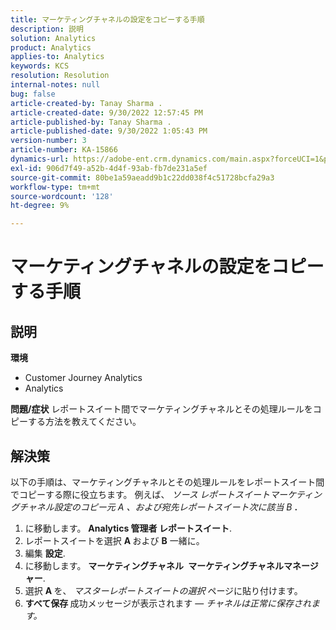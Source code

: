 ```yaml
---
title: マーケティングチャネルの設定をコピーする手順
description: 説明
solution: Analytics
product: Analytics
applies-to: Analytics
keywords: KCS
resolution: Resolution
internal-notes: null
bug: false
article-created-by: Tanay Sharma .
article-created-date: 9/30/2022 12:57:45 PM
article-published-by: Tanay Sharma .
article-published-date: 9/30/2022 1:05:43 PM
version-number: 3
article-number: KA-15866
dynamics-url: https://adobe-ent.crm.dynamics.com/main.aspx?forceUCI=1&pagetype=entityrecord&etn=knowledgearticle&id=bab66c76-bf40-ed11-9db1-0022480868ff
exl-id: 906d7f49-a52b-4d4f-93ab-fb7de231a5ef
source-git-commit: 80be1a59aeadd9b1c22dd038f4c51728bcfa29a3
workflow-type: tm+mt
source-wordcount: '128'
ht-degree: 9%

---
```


# マーケティングチャネルの設定をコピーする手順

## 説明

<b>環境</b>
- Customer Journey Analytics
- Analytics



<b>問題/症状</b>
レポートスイート間でマーケティングチャネルとその処理ルールをコピーする方法を教えてください。


## 解決策


以下の手順は、マーケティングチャネルとその処理ルールをレポートスイート間でコピーする際に役立ちます。 例えば、 *ソース<b> </b>レポートスイート&#x200B;*マーケティングチャネル設定のコピー元* A *、および*&#x200B;宛先レポートスイート&#x200B;*次に該当* B <b>*.</b>

1. に移動します。 <b>Analytics </b> <b>管理者 </b> <b>レポートスイート</b>.
2. レポートスイートを選択 <b>A </b>および <b>B</b> 一緒に。
3. 編集 <b>設定</b>.
4. に移動します。 <b>マーケティングチャネル </b> <b>マーケティングチャネルマネージャー</b>.
5. 選択 <b>A </b>を、 *マスターレポートスイートの選択* ページに貼り付けます。
6. <b>すべて保存 </b> 成功メッセージが表示されます — *チャネルは正常に保存されます。*

